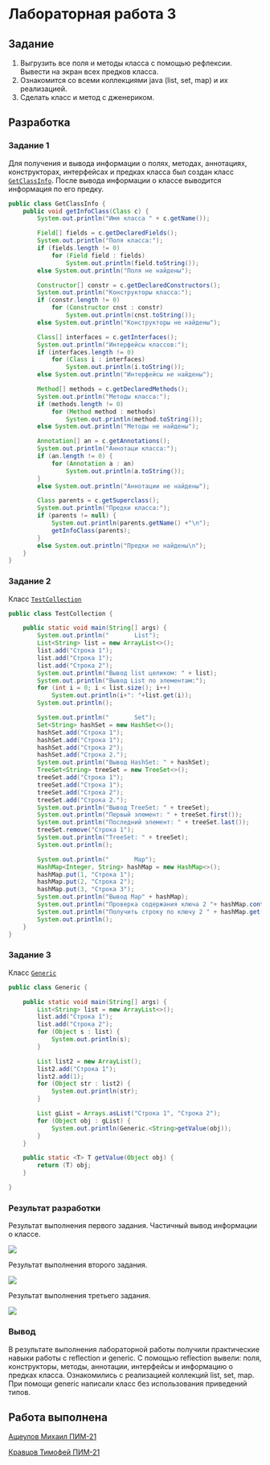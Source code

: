 # Лабораторная работа 3

## Задание
1. Выгрузить все поля и методы класса с помощью рефлексии. Вывести на экран всех предков класса.
2. Ознакомится со всеми коллекциями java (list, set, map) и их реализацией.
3. Сделать класс и метод с дженериком.

## Разработка

### Задание 1

Для получения и вывода информации о полях, методах, аннотациях, конструкторах, интерфейсах и предках класса был создан класс [``GetClassInfo``](task1/src/com/company/GetClassInfo.java). После вывода информации о классе выводится информация по его предку.

```java
public class GetClassInfo {
    public void getInfoClass(Class c) {
        System.out.println("Имя класса " + c.getName());

        Field[] fields = c.getDeclaredFields();
        System.out.println("Поля класса:");
        if (fields.length != 0)
            for (Field field : fields)
                System.out.println(field.toString());
        else System.out.println("Поля не найдены");

        Constructor[] constr = c.getDeclaredConstructors();
        System.out.println("Конструкторы класса:");
        if (constr.length != 0)
            for (Constructor cnst : constr)
                System.out.println(cnst.toString());
        else System.out.println("Конструкторы не найдены");

        Class[] interfaces = c.getInterfaces();
        System.out.println("Интерфейсы классов:");
        if (interfaces.length != 0)
            for (Class i : interfaces)
                System.out.println(i.toString());
        else System.out.println("Интерфейсы не найдены");

        Method[] methods = c.getDeclaredMethods();
        System.out.println("Методы класса:");
        if (methods.length != 0)
            for (Method method : methods)
                System.out.println(method.toString());
        else System.out.println("Методы не найдены");

        Annotation[] an = c.getAnnotations();
        System.out.println("Аннотаци класса:");
        if (an.length != 0) {
            for (Annotation a : an)
                System.out.println(a.toString());
        }
        else System.out.println("Аннотации не найдены");

        Class parents = c.getSuperclass();
        System.out.println("Предки класса:");
        if (parents != null) {
            System.out.println(parents.getName() +"\n");
            getInfoClass(parents);
        }
        else System.out.println("Предки не найдены\n");
    }
}
```
### Задание 2
Класс [``TestCollection``](task2/src/com/company/TestCollection.java)

```java
public class TestCollection {

    public static void main(String[] args) {
        System.out.println("       List");
        List<String> list = new ArrayList<>();
        list.add("Строка 1");
        list.add("Строка 1");
        list.add("Строка 2");
        System.out.println("Вывод list целиком: " + list);
        System.out.println("Вывод List по элементам:");
        for (int i = 0; i < list.size(); i++)
            System.out.println(i+": "+list.get(i));
        System.out.println();

        System.out.println("       Set");
        Set<String> hashSet = new HashSet<>();
        hashSet.add("Строка 1");
        hashSet.add("Строка 1");
        hashSet.add("Строка 2");
        hashSet.add("Строка 2.");
        System.out.println("Вывод HashSet: " + hashSet);
        TreeSet<String> treeSet = new TreeSet<>();
        treeSet.add("Строка 1");
        treeSet.add("Строка 1");
        treeSet.add("Строка 2");
        treeSet.add("Строка 2.");
        System.out.println("Вывод TreeSet: " + treeSet);
        System.out.println("Первый элемент: " + treeSet.first());
        System.out.println("Последний элемент: " + treeSet.last());
        treeSet.remove("Строка 1");
        System.out.println("TreeSet: " + treeSet);
        System.out.println();

        System.out.println("       Map");
        HashMap<Integer, String> hashMap = new HashMap<>();
        hashMap.put(1, "Строка 1");
        hashMap.put(2, "Строка 2");
        hashMap.put(3, "Строка 3");
        System.out.println("Вывод Map" + hashMap);
        System.out.println("Проверка содержания ключа 2 "+ hashMap.containsKey(2));
        System.out.println("Получить строку по ключу 2 " + hashMap.get(2));
        System.out.println();
    }
}
```

### Задание 3

Класс [``Generic``](task3/src/com/company/Generic.java)

```java
public class Generic {

    public static void main(String[] args) {
        List<String> list = new ArrayList<>();
        list.add("Строка 1");
        list.add("Строка 2");
        for (Object s : list) {
            System.out.println(s);
        }

        List list2 = new ArrayList();
        list2.add("Строка 1");
        list2.add(1);
        for (Object str : list2) {
            System.out.println(str);
        }

        List gList = Arrays.asList("Строка 1", "Строка 2");
        for (Object obj : gList) {
            System.out.println(Generic.<String>getValue(obj));
        }
    }

    public static <T> T getValue(Object obj) {
        return (T) obj;
    }

}
```


### Результат разработки

Результат выполнения первого задания. Частичный вывод информации о классе.

<img src="task1.png">

Результат выполнения второго задания.

<img src="task2.png">

Результат выполнения третьего задания.

<img src="task3.png">

### Вывод 
В результате выполнения лабораторной работы получили практические навыки работы с reflection и generic. C помощью reflection  вывели: поля, конструкторы, методы, аннотации, интерфейсы и информацию о предках класса. Ознакомились с реализацией коллекций list, set, map.
При помощи generic написали класс без использования приведений типов.

## Работа выполнена

[Ащеулов Михаил ПИМ-21](https://github.com/VergiliusAW)

[Кравцов Тимофей ПИМ-21](https://github.com/Timofey98)
